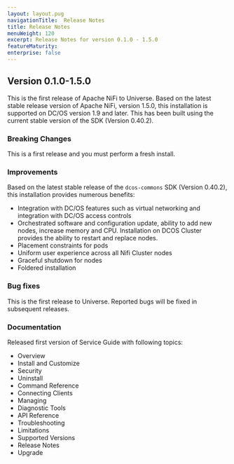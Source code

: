 ```yaml
---
layout: layout.pug
navigationTitle:  Release Notes
title: Release Notes
menuWeight: 120
excerpt: Release Notes for version 0.1.0 - 1.5.0
featureMaturity:
enterprise: false
---
```


## Version 0.1.0-1.5.0

This is the first release of Apache NiFi to Universe. Based on the latest stable release version of Apache NiFi, version 1.5.0, this installation is supported on DC/OS version 1.9 and later. This has been built using the current stable version of the SDK (Version 0.40.2).

### Breaking Changes

This is a first release and you must perform a fresh install.  

### Improvements

Based on the latest stable release of the `dcos-commons` SDK (Version 0.40.2), this installation provides numerous benefits:

- Integration with DC/OS features such as virtual networking and integration with DC/OS access controls
- Orchestrated software and configuration update, ability to add new nodes, increase memory and CPU. Installation on DCOS 
Cluster provides the ability to restart and replace nodes.
- Placement constraints for pods
- Uniform user experience across all Nifi Cluster nodes
- Graceful shutdown for nodes
- Foldered installation

### Bug fixes

This is the first release to Universe. Reported bugs will be fixed in subsequent releases.

### Documentation

Released first version of Service Guide with following topics:

- Overview
- Install and Customize
- Security
- Uninstall
- Command Reference
- Connecting Clients
- Managing
- Diagnostic Tools
- API Reference
- Troubleshooting
- Limitations
- Supported Versions
- Release Notes
- Upgrade
